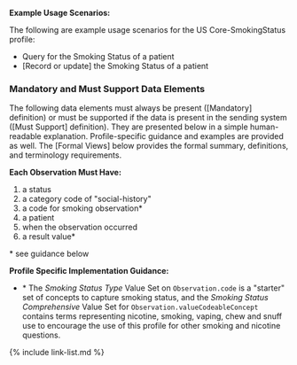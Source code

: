 
**Example Usage Scenarios:**

The following are example usage scenarios for the US Core-SmokingStatus
profile:

- Query for the Smoking Status of a patient
- [Record or update] the Smoking Status of a patient

### Mandatory and Must Support Data Elements

The following data elements must always be present ([Mandatory] definition) or must be supported if the data is present in the sending system ([Must Support] definition). They are presented below in a simple human-readable explanation. Profile-specific guidance and examples are provided as well. The [Formal Views] below provides the formal summary, definitions, and terminology requirements.

**Each Observation Must Have:**

1.  a status
1.  a category code of "social-history"
1.  a code for smoking observation*
1.  a patient
1.  when the observation occurred
2.  a result value*

\* see guidance below

**Profile Specific Implementation Guidance:**

<div class="bg-success" markdown="1">

- \* The *Smoking Status Type* Value Set on `Observation.code` is a "starter" set of concepts to capture smoking status, and the *Smoking Status Comprehensive* Value Set for `Observation.valueCodeableConcept` contains terms representing nicotine, smoking, vaping, chew and snuff use to encourage the use of this profile for other smoking and nicotine questions.
</div><!-- new-content -->

{% include link-list.md %}
